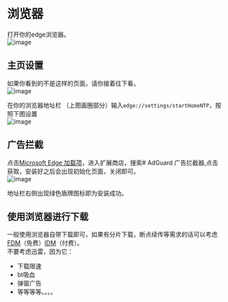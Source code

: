 # 浏览器  

打开你的edge浏览器。  
![image](https://img.bear556.xyz/i/2024/08/11/lr8wj4.png)

## 主页设置
如果你看到的不是这样的页面，请你接着往下看。  
![image](https://img.bear556.xyz/i/2024/08/11/fs7xyh.png)
    
 在你的浏览器地址栏 （上图画圈部分）输入`edge://settings/startHomeNTP`，按照下图设置  
 ![image](https://img.bear556.xyz/i/2024/08/11/ftgyh2.png)  
## 广告拦截  
点击[Microsoft Edge 加载项](https://microsoftedge.microsoft.com/addons/Microsoft-Edge-Extensions-Home)，进入扩展商店，搜索# AdGuard 广告拦截器,点击获取，安装好之后会出现初始化页面，关闭即可。  
![image](https://img.bear556.xyz/i/2024/08/11/ly4be9.png)   
 
地址栏右侧出现绿色盾牌图标即为安装成功。  
## 使用浏览器进行下载  
一般使用浏览器自带下载即可，如果有分片下载，断点续传等需求的话可以考虑[FDM](https://www.freedownloadmanager.org/zh/download.html)（免费）[IDM](https://www.internetdownloadmanager.com/)（付费）。  
不要考虑迅雷，因为它：
* 下载限速
* bt吸血
* 弹窗广告
* 等等等等。。。。
